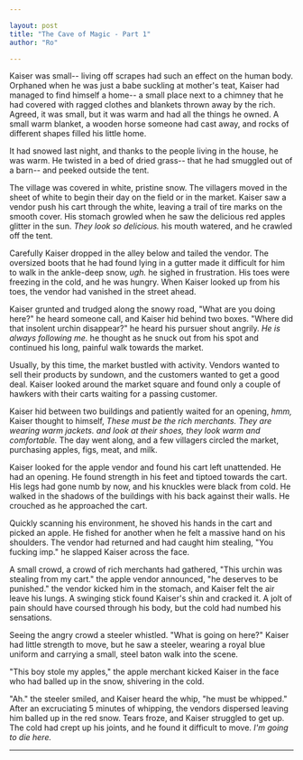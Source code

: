 ```yaml
---

layout: post
title: "The Cave of Magic - Part 1" 
author: "Ro"

---
```


<!--  

Prompt: 
    [WP] you finally tracked down the source of all magic into a cave in the middle of the desert when you get to it to your suprise you see two Angels
Premise:
    Earth is a small island in the vast ocean of universe. At the very center is a desert that No man has ever crossed. At the Center of the Desert is the Cave. Cave is at the center of the World
Character:
    Angels:
        Female: Viata, Angel of Life
        Male: Moarte, Angel of Death
        Human: Kaiser - Ascends to God King of the Erdenia  
Setting:
    Anitquity
Goals:
    Intriquing world for further stories
Plot:
    Part 1:
        Kaiser Hardship
            Kaiser lives on roof of a building near the chimney stack to keep himself warm. He's poor and hungry One day when he is in the market and is trying to steal an apple from a vendor he's caught by the local law enforcement-- the "Cool name" and is whipped till he's bloody.
    Part 2:
        Kaiser sets to find the source of magic
            Kaiser has become more adapt at stealing. He's become an assassin. One day his target dodges him by using magic and Kaiser is shocked to see it.
He leaves and investigates. sneaks around and hears the Councilors are not happy about the new Mage who dominates their every conversation. Kaiser decides he wants to learn magic and sets out in search of Magic.
    Part 3:
        Kaiser finds The Cave of Magic. 
            Inside he sees two angels pinned to the wall of cave, their blood slowly dripping into a small chalice. He's thirsty and to quench it he drinks from the chalice of blood. He feels invigorated and talks to the angels. Who explain that they've been held against the will so that the "Mage Organization can create more mages." They beg him to set them free. Instead Kaiser rationalizes that he drinking their blood makes mages. He could potentially eat their heart, the source of all blood. So kills them and eats their hearts.
    Part 4:
        Kaiser ascends to the become the God King
            Kaiser has amassed a large army and today he proclaims himself as God King and ascends the Throne of Erdenia        
-->

Kaiser was small-- living off scrapes had such an effect on the human body. Orphaned when he was just a babe suckling at mother's teat, Kaiser had managed to find himself a home-- a small place next to a chimney that he had covered with ragged clothes and blankets thrown away by the rich. Agreed, it was small, but it was warm and had all the things he owned. A small warm blanket, a wooden horse someone had cast away, and rocks of different shapes filled his little home.

It had snowed last night, and thanks to the people living in the house, he was warm. He twisted in a bed of dried grass-- that he had smuggled out of a barn-- and peeked outside the tent. 

The village was covered in white, pristine snow. The villagers moved in the sheet of white to begin their day on the field or in the market. Kaiser saw a vendor push his cart through the white, leaving a trail of tire marks on the smooth cover. His stomach growled when he saw the delicious red apples glitter in the sun. *They look so delicious.* his mouth watered, and he crawled off the tent.

Carefully Kaiser dropped in the alley below and tailed the vendor. The oversized boots that he had found lying in a gutter made it difficult for him to walk in the ankle-deep snow, *ugh.* he sighed in frustration. His toes were freezing in the cold, and he was hungry. When Kaiser looked up from his toes, the vendor had vanished in the street ahead. 

Kaiser grunted and trudged along the snowy road, "What are you doing here?" he heard someone call, and Kaiser hid behind two boxes. "Where did that insolent urchin disappear?" he heard his pursuer shout angrily. *He is always following me.* he thought as he snuck out from his spot and continued his long, painful walk towards the market.

Usually, by this time, the market bustled with activity. Vendors wanted to sell their products by sundown, and the customers wanted to get a good deal. Kaiser looked around the market square and found only a couple of hawkers with their carts waiting for a passing customer. 

Kaiser hid between two buildings and patiently waited for an opening, *hmm,* Kaiser thought to himself, *These must be the rich merchants. They are wearing warm jackets. and look at their shoes, they look warm and comfortable.* The day went along, and a few villagers circled the market, purchasing apples, figs, meat, and milk. 

Kaiser looked for the apple vendor and found his cart left unattended. He had an opening. He found strength in his feet and tiptoed towards the cart. His legs had gone numb by now, and his knuckles were black from cold. He walked in the shadows of the buildings with his back against their walls. He crouched as he approached the cart.

Quickly scanning his environment, he shoved his hands in the cart and picked an apple. He fished for another when he felt a massive hand on his shoulders. The vendor had returned and had caught him stealing, "You fucking imp." he slapped Kaiser across the face. 

A small crowd, a crowd of rich merchants had gathered, "This urchin was stealing from my cart." the apple vendor announced, "he deserves to be punished." the vendor kicked him in the stomach, and Kaiser felt the air leave his lungs. A swinging stick found Kaiser's shin and cracked it. A jolt of pain should have coursed through his body, but the cold had numbed his sensations.

Seeing the angry crowd a steeler whistled. "What is going on here?" Kaiser had little strength to move, but he saw a steeler, wearing a royal blue uniform and carrying a small, steel baton walk into the scene.

"This boy stole my apples," the apple merchant kicked Kaiser in the face who had balled up in the snow, shivering in the cold. 

"Ah." the steeler smiled, and Kaiser heard the whip, "he must be whipped." After an excruciating 5 minutes of whipping, the vendors dispersed leaving him balled up in the red snow. Tears froze, and Kaiser struggled to get up. The cold had crept up his joints, and he found it difficult to move. *I'm going to die here.*

---



